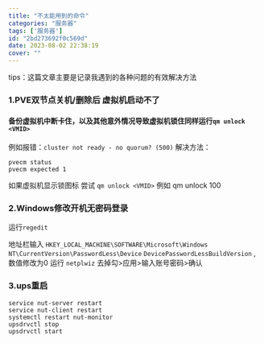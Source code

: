 ```yaml
---
title: "不太能用到的命令"
categories: "服务器"
tags: ['服务器']
id: "2bd273692f0c569d"
date: 2023-08-02 22:38:19
cover: ""
---
```


tips：这篇文章主要是记录我遇到的各种问题的有效解决方法

### 1.PVE双节点关机/删除后 虚拟机启动不了
#### 备份虚拟机中断卡住，以及其他意外情况导致虚拟机锁住同样运行```qm unlock <VMID>```
例如报错：```cluster not ready - no quorum? (500)```
解决方法：
```
pvecm status
pvecm expected 1
```
如果虚拟机显示锁图标  尝试 ```qm unlock <VMID>```   例如  qm unlock 100


### 2.Windows修改开机无密码登录
运行```regedit```

地址栏输入 ```HKEY_LOCAL_MACHINE\SOFTWARE\Microsoft\Windows NT\CurrentVersion\PasswordLess\Device``` ```DevicePasswordLessBuildVersion```  , 数值修改为0
运行  ```netplwiz```  去掉勾>应用>输入账号密码>确认

### 3.ups重启
```
service nut-server restart
service nut-client restart
systemctl restart nut-monitor
upsdrvctl stop
upsdrvctl start
```